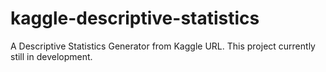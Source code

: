 # kaggle-descriptive-statistics
A Descriptive Statistics Generator from Kaggle URL. This project currently still in development.
